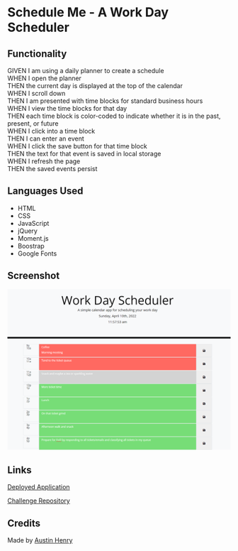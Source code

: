 # Schedule Me - A Work Day Scheduler

## Functionality
GIVEN I am using a daily planner to create a schedule
<br>
WHEN I open the planner
<br>
THEN the current day is displayed at the top of the calendar
<br>
WHEN I scroll down
<br>
THEN I am presented with time blocks for standard business hours
<br>
WHEN I view the time blocks for that day
<br>
THEN each time block is color-coded to indicate whether it is in the past, present, or future
<br>
WHEN I click into a time block
<br>
THEN I can enter an event
<br>
WHEN I click the save button for that time block
<br>
THEN the text for that event is saved in local storage
<br>
WHEN I refresh the page
<br>
THEN the saved events persist
<br>

## Languages Used
* HTML
* CSS
* JavaScript
* jQuery
* Moment.js
* Boostrap
* Google Fonts
## Screenshot

![screenshot](./assets/images/schedule-me-screenshot.png)

## Links

[Deployed Application](https://kingausti.github.io/schedule-me/)

[Challenge Repository](https://github.com/KingAusti/schedule-me)

## Credits

Made by [Austin Henry](https://github.com/KingAusti)

